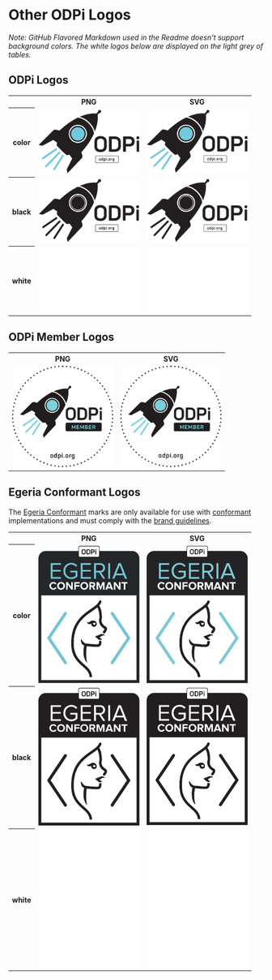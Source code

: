 # Other ODPi Logos

*Note: GitHub Flavored Markdown used in the Readme doesn't support background colors. The white logos below are displayed on the light grey of tables.*

## ODPi Logos

<table>
    <tr>
        <th></th>
        <th>PNG</th>
        <th>SVG</th>
    </tr>
    <tr>
        <th>color</th>
        <td><img src="/other/odpi/odpi-color.png" width="200"></td>
        <td><img src="/other/odpi/odpi-color.svg" width="200"></td>
    </tr>
    <tr>
        <th>black</th>
        <td><img src="/other/odpi/odpi-black.png" width="200"></td>
        <td><img src="/other/odpi/odpi-black.svg" width="200"></td>
    </tr>
    <tr>
        <th>white</th>
        <td><img src="/other/odpi/odpi-white.png" width="200"></td>
        <td><img src="/other/odpi/odpi-white.svg" width="200"></td>
    </tr>
</table>

## ODPi Member Logos

<table>
    <tr>
        <th>PNG</th>
        <th>SVG</th>
    </tr>
    <tr>
        <td><img src="/other/odpi-member/odpi-member.png" width="200"></td>
        <td><img src="/other/odpi-member/odpi-member.svg" width="200"></td>
    </tr>
</table>

## Egeria Conformant Logos

The [Egeria Conformant](examples/other.md#egeria-conformant-logos) marks are only available for use with [conformant](https://www.odpi.org/projects/egeria/conformance) implementations and must comply with the [brand guidelines](https://odpi.org/egeria-brandguide).

<table>
    <tr>
        <th></th>
        <th>PNG</th>
        <th>SVG</th>
    </tr>
    <tr>
        <th>color</th>
        <td><img src="/other/egeria-conformant/egeria-conformant-color.png" width="200"></td>
        <td><img src="/other/egeria-conformant/egeria-conformant-color.svg" width="200"></td>
    </tr>
    <tr>
        <th>black</th>
        <td><img src="/other/egeria-conformant/egeria-conformant-black.png" width="200"></td>
        <td><img src="/other/egeria-conformant/egeria-conformant-black.svg" width="200"></td>
    </tr>
    <tr>
        <th>white</th>
        <td><img src="/other/egeria-conformant/egeria-conformant-white.png" width="200"></td>
        <td><img src="/other/egeria-conformant/egeria-conformant-white.svg" width="200"></td>
    </tr>
</table>
